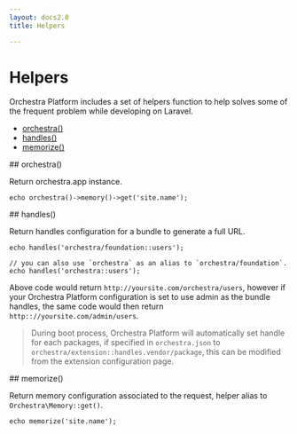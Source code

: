 ```yaml
---
layout: docs2.0
title: Helpers

---
```


# Helpers

Orchestra Platform includes a set of helpers function to help solves some of the frequent problem while developing on Laravel.

* [orchestra()](#orchestra)
* [handles()](#handles)
* [memorize()](#memorize)

<article id="orchestra">
## orchestra()

Return orchestra.app instance.

	echo orchestra()->memory()->get('site.name');

</article>

<article id="handles">
## handles()

Return handles configuration for a bundle to generate a full URL.

	echo handles('orchestra/foundation::users');

	// you can also use `orchestra` as an alias to `orchestra/foundation`.
	echo handles('orchestra::users');

Above code would return `http://yoursite.com/orchestra/users`, however if your Orchestra Platform configuration is set to use admin as the bundle handles, the same code would then return `http:://yoursite.com/admin/users`.

> During boot process, Orchestra Platform will automatically set handle for each packages, if specified in `orchestra.json` to `orchestra/extension::handles.vendor/package`, this can be modified from the extension configuration page.

</article>

<article id="memorize">
## memorize()

Return memory configuration associated to the request, helper alias to `Orchestra\Memory::get()`.

	echo memorize('site.name');

</article>
